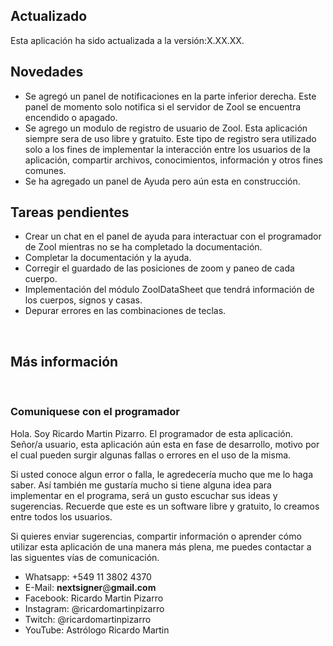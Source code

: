 <br /><br />
## Actualizado

Esta aplicación ha sido actualizada a la versión:X.XX.XX.

## Novedades

* Se agregó un panel de notificaciones en la parte inferior derecha. Este panel de momento solo notifica si el servidor de Zool se encuentra encendido o apagado.
* Se agrego un modulo de registro de usuario de Zool. Esta aplicación siempre sera de uso libre y gratuito. Este tipo de registro sera utilizado solo a los fines de implementar la interacción entre los usuarios de la aplicación, compartir archivos, conocimientos, información y otros fines comunes.
* Se ha agregado un panel de Ayuda pero aún esta en construcción.

## Tareas pendientes

* Crear un chat en el panel de ayuda para interactuar con el programador de Zool mientras no se ha completado la documentación.
* Completar la documentación y la ayuda.
* Corregir el guardado de las posiciones de zoom y paneo de cada cuerpo.
* Implementación del módulo ZoolDataSheet que tendrá información de los cuerpos, signos y casas.
* Depurar errores en las combinaciones de teclas.

<br />

## Más información

<br />

### Comuniquese con el programador

Hola. Soy Ricardo Martin Pizarro. El programador de esta aplicación. Señor/a usuario, esta aplicación aún esta en fase de desarrollo, motivo por el cual pueden surgir algunas fallas o errores en el uso de la misma.

Si usted conoce algun error o falla, le agredecería mucho que me lo haga saber. Así también me gustaría mucho si tiene alguna idea para implementar en el programa, será un gusto escuchar sus ideas y sugerencias. Recuerde que este es un software libre y gratuito, lo creamos entre todos los usuarios.

Si quieres enviar sugerencias, compartir información o aprender cómo utilizar esta aplicación de una manera más plena, me puedes contactar a las siguentes vías de comunicación.

* Whatsapp: +549 11 3802 4370
* E-Mail: <b>nextsigner</b>@<b>gmail.com</b>
* Facebook: Ricardo Martin Pizarro
* Instagram: @ricardomartinpizarro
* Twitch: @ricardomartinpizarro
* YouTube: Astrólogo Ricardo Martin
